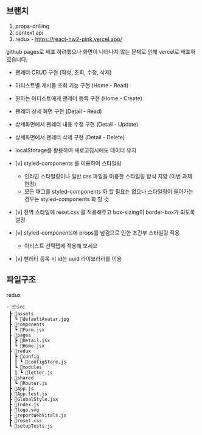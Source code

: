 ## 브랜치
1. props-drilling
2. context api
3. redux - https://react-hw2-pink.vercel.app/

github pages로 배포 하려했으나 화면이 나타나지 않는 문제로 인해 vercel로 배포하였습니다.


- 팬레터 CRUD 구현 (작성, 조회, 수정, 삭제)
- 아티스트별 게시물 조회 기능 구현 (Home - Read)
- 원하는 아티스트에게 팬레터 등록 구현 (Home - Create)
- 팬레터 상세 화면 구현 (Detail - Read)
- 상세화면에서 팬레터 내용 수정 구현 (Detail - Update)
- 상세화면에서 팬레터 삭제 구현 (Detail - Delete)
- localStorage를 활용하여 새로고침시에도 데이터 유지


- [v]  styled-components 를 이용하여 스타일링
    - 인라인 스타일링이나 일반 css 파일을 이용한 스타일링 방식 지양 (이번 과제 한정)
    - 모든 태그를 styled-components 화 할 필요는 없으나 스타일링이 들어가는 경우는 styled-components 화 할 것
- [v]  전역 스타일에 reset.css 를 적용해주고 box-sizing이 border-box가 되도록 설정
- [v]  styled-components에 props를 넘김으로 인한 조건부 스타일링 적용
    - 아티스트 선택탭에 적용해 보세요
- [v]  팬레터 등록 시 id는 uuid 라이브러리를 이용




## 파일구조
redux
```
- 📦src
 ┣ 📂assets
 ┃ ┗ 📜defaultAvatar.jpg
 ┣ 📂components
 ┃ ┗ 📜Form.jsx
 ┣ 📂pages
 ┃ ┣ 📜Detail.jsx
 ┃ ┗ 📜Home.jsx
 ┣ 📂redux
 ┃ ┣ 📂config
 ┃ ┃ ┗ 📜configStore.js
 ┃ ┗ 📂modules
 ┃ ┃ ┗ 📜letter.js
 ┣ 📂shared
 ┃ ┗ 📜Router.js
 ┣ 📜App.js
 ┣ 📜App.test.js
 ┣ 📜GlobalStyle.jsx
 ┣ 📜index.js
 ┣ 📜logo.svg
 ┣ 📜reportWebVitals.js
 ┣ 📜reset.css
 ┗ 📜setupTests.js
```

